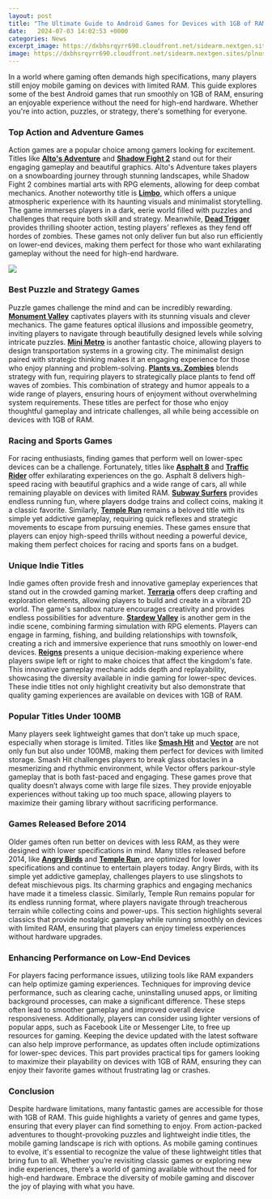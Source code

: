 ```yaml
---
layout: post
title: "The Ultimate Guide to Android Games for Devices with 1GB of RAM"
date:   2024-07-03 14:02:53 +0000
categories: News
excerpt_image: https://dxbhsrqyrr690.cloudfront.net/sidearm.nextgen.sites/plnusealions.com/images/responsive_2023/default_image.png
image: https://dxbhsrqyrr690.cloudfront.net/sidearm.nextgen.sites/plnusealions.com/images/responsive_2023/default_image.png
---
```


In a world where gaming often demands high specifications, many players still enjoy mobile gaming on devices with limited RAM. This guide explores some of the best Android games that run smoothly on 1GB of RAM, ensuring an enjoyable experience without the need for high-end hardware. Whether you're into action, puzzles, or strategy, there's something for everyone.
### Top Action and Adventure Games
Action games are a popular choice among gamers looking for excitement. Titles like **[Alto's Adventure](https://us.edu.vn/en/Alto%27s_Adventure)** and **[Shadow Fight 2](https://us.edu.vn/en/Shadow_Fight_2)** stand out for their engaging gameplay and beautiful graphics. Alto's Adventure takes players on a snowboarding journey through stunning landscapes, while Shadow Fight 2 combines martial arts with RPG elements, allowing for deep combat mechanics.
Another noteworthy title is **[Limbo](https://us.edu.vn/en/Limbo_(video_game))**, which offers a unique atmospheric experience with its haunting visuals and minimalist storytelling. The game immerses players in a dark, eerie world filled with puzzles and challenges that require both skill and strategy. Meanwhile, **[Dead Trigger](https://us.edu.vn/en/Dead_Trigger)** provides thrilling shooter action, testing players’ reflexes as they fend off hordes of zombies.
These games not only deliver fun but also run efficiently on lower-end devices, making them perfect for those who want exhilarating gameplay without the need for high-end hardware.

![](https://dxbhsrqyrr690.cloudfront.net/sidearm.nextgen.sites/plnusealions.com/images/responsive_2023/default_image.png)
### Best Puzzle and Strategy Games
Puzzle games challenge the mind and can be incredibly rewarding. **[Monument Valley](https://us.edu.vn/en/Monument_Valley)** captivates players with its stunning visuals and clever mechanics. The game features optical illusions and impossible geometry, inviting players to navigate through beautifully designed levels while solving intricate puzzles.
**[Mini Metro](https://us.edu.vn/en/Mini_Metro)** is another fantastic choice, allowing players to design transportation systems in a growing city. The minimalist design paired with strategic thinking makes it an engaging experience for those who enjoy planning and problem-solving.
**[Plants vs. Zombies](https://us.edu.vn/en/Plants_vs._Zombies)** blends strategy with fun, requiring players to strategically place plants to fend off waves of zombies. This combination of strategy and humor appeals to a wide range of players, ensuring hours of enjoyment without overwhelming system requirements.
These titles are perfect for those who enjoy thoughtful gameplay and intricate challenges, all while being accessible on devices with 1GB of RAM.
### Racing and Sports Games
For racing enthusiasts, finding games that perform well on lower-spec devices can be a challenge. Fortunately, titles like **[Asphalt 8](https://us.edu.vn/en/Asphalt_8:_Airborne)** and **[Traffic Rider](https://us.edu.vn/en/Traffic_Rider)** offer exhilarating experiences on the go. Asphalt 8 delivers high-speed racing with beautiful graphics and a wide range of cars, all while remaining playable on devices with limited RAM.
**[Subway Surfers](https://us.edu.vn/en/Subway_Surfers)** provides endless running fun, where players dodge trains and collect coins, making it a classic favorite. Similarly, **[Temple Run](https://us.edu.vn/en/Temple_Run)** remains a beloved title with its simple yet addictive gameplay, requiring quick reflexes and strategic movements to escape from pursuing enemies.
These games ensure that players can enjoy high-speed thrills without needing a powerful device, making them perfect choices for racing and sports fans on a budget.
### Unique Indie Titles
Indie games often provide fresh and innovative gameplay experiences that stand out in the crowded gaming market. **[Terraria](https://us.edu.vn/en/Terraria)** offers deep crafting and exploration elements, allowing players to build and create in a vibrant 2D world. The game's sandbox nature encourages creativity and provides endless possibilities for adventure.
**[Stardew Valley](https://us.edu.vn/en/Stardew_Valley)** is another gem in the indie scene, combining farming simulation with RPG elements. Players can engage in farming, fishing, and building relationships with townsfolk, creating a rich and immersive experience that runs smoothly on lower-end devices.
**[Reigns](https://us.edu.vn/en/Reigns)** presents a unique decision-making experience where players swipe left or right to make choices that affect the kingdom's fate. This innovative gameplay mechanic adds depth and replayability, showcasing the diversity available in indie gaming for lower-spec devices.
These indie titles not only highlight creativity but also demonstrate that quality gaming experiences are available on devices with 1GB of RAM.
### Popular Titles Under 100MB
Many players seek lightweight games that don’t take up much space, especially when storage is limited. Titles like **[Smash Hit](https://us.edu.vn/en/Smash_Hit)** and **[Vector](https://us.edu.vn/en/Vector_(video_game))** are not only fun but also under 100MB, making them perfect for devices with limited storage. Smash Hit challenges players to break glass obstacles in a mesmerizing and rhythmic environment, while Vector offers parkour-style gameplay that is both fast-paced and engaging.
These games prove that quality doesn’t always come with large file sizes. They provide enjoyable experiences without taking up too much space, allowing players to maximize their gaming library without sacrificing performance.
### Games Released Before 2014
Older games often run better on devices with less RAM, as they were designed with lower specifications in mind. Many titles released before 2014, like **[Angry Birds](https://us.edu.vn/en/Angry_Birds)** and **[Temple Run](https://us.edu.vn/en/Temple_Run)**, are optimized for lower specifications and continue to entertain players today.
Angry Birds, with its simple yet addictive gameplay, challenges players to use slingshots to defeat mischievous pigs. Its charming graphics and engaging mechanics have made it a timeless classic. Similarly, Temple Run remains popular for its endless running format, where players navigate through treacherous terrain while collecting coins and power-ups.
This section highlights several classics that provide nostalgic gameplay while running smoothly on devices with limited RAM, ensuring that players can enjoy timeless experiences without hardware upgrades.
### Enhancing Performance on Low-End Devices
For players facing performance issues, utilizing tools like RAM expanders can help optimize gaming experiences. Techniques for improving device performance, such as clearing cache, uninstalling unused apps, or limiting background processes, can make a significant difference. These steps often lead to smoother gameplay and improved overall device responsiveness.
Additionally, players can consider using lighter versions of popular apps, such as Facebook Lite or Messenger Lite, to free up resources for gaming. Keeping the device updated with the latest software can also help improve performance, as updates often include optimizations for lower-spec devices.
This part provides practical tips for gamers looking to maximize their playability on devices with 1GB of RAM, ensuring they can enjoy their favorite games without frustrating lag or crashes.
### Conclusion
Despite hardware limitations, many fantastic games are accessible for those with 1GB of RAM. This guide highlights a variety of genres and game types, ensuring that every player can find something to enjoy. From action-packed adventures to thought-provoking puzzles and lightweight indie titles, the mobile gaming landscape is rich with options.
As mobile gaming continues to evolve, it's essential to recognize the value of these lightweight titles that bring fun to all. Whether you’re revisiting classic games or exploring new indie experiences, there’s a world of gaming available without the need for high-end hardware. Embrace the diversity of mobile gaming and discover the joy of playing with what you have.